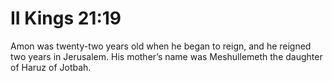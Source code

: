 # II Kings 21:19

Amon was twenty-two years old when he began to reign, and he reigned two years in Jerusalem. His mother’s name was Meshullemeth the daughter of Haruz of Jotbah.
